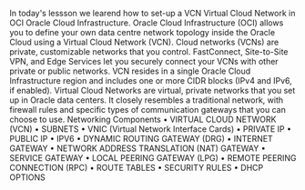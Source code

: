 In today's lessson we learend how to set-up a VCN Virtual Cloud Network in OCI Oracle Cloud Infrastructure.
Oracle Cloud Infrastructure (OCI) allows you to define your own data centre network topology inside the Oracle Cloud using a Virtual Cloud Network (VCN).
Cloud networks (VCNs) are private, customizable networks that you control. FastConnect, Site-to-Site VPN, and Edge Services let you securely connect your VCNs with other private or public networks.
VCN resides in a single Oracle Cloud Infrastructure region and includes one or more CIDR blocks (IPv4 and IPv6, if enabled).
Virtual Cloud Networks are virtual, private networks that you set up in Oracle data centers. It closely resembles a traditional network, with firewall rules and specific types of communication gateways that you can choose to use.
Networking Components
•	VIRTUAL CLOUD NETWORK (VCN)
•	SUBNETS
•	VNIC (Virtual Network Interface Cards)
•	PRIVATE IP
•	PUBLIC IP
•	IPV6
•	DYNAMIC ROUTING GATEWAY (DRG)
•	INTERNET GATEWAY
•	NETWORK ADDRESS TRANSLATION (NAT) GATEWAY
•	SERVICE GATEWAY
•	LOCAL PEERING GATEWAY (LPG)
•	REMOTE PEERING CONNECTION (RPC)
•	ROUTE TABLES
•	SECURITY RULES
•	DHCP OPTIONS
